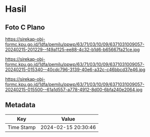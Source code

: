 # Hasil

## Foto C Plano

https://sirekap-obj-formc.kpu.go.id/1dfa/pemilu/ppwp/63/71/03/10/09/6371031009057-20240215-201229--f49a1125-ee88-4c32-b1d6-b65667fa21ce.jpg

https://sirekap-obj-formc.kpu.go.id/1dfa/pemilu/ppwp/63/71/03/10/09/6371031009057-20240215-015340--40cdc796-3139-40e6-a32c-c46bbcd37e46.jpg

https://sirekap-obj-formc.kpu.go.id/1dfa/pemilu/ppwp/63/71/03/10/09/6371031009057-20240215-015500--61a1d557-a778-4912-8d00-6bfa240e2064.jpg


## Metadata

| Key        | Value               |
| ---------- | ------------------- |
| Time Stamp | 2024-02-15 20:30:46 |



